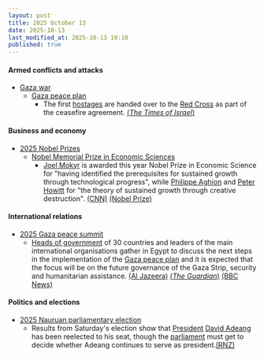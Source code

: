 ```yaml
---
layout: post
title: 2025 October 13
date: 2025-10-13
last_modified_at: 2025-10-13 10:10
published: true
---
```



#### Armed conflicts and attacks

* [Gaza war](https://en.wikipedia.org/wiki/Gaza_war "Gaza war")
  * [Gaza peace plan](https://en.wikipedia.org/wiki/Gaza_peace_plan "Gaza peace plan")
    * The first [hostages](https://en.wikipedia.org/wiki/Gaza_war_hostage_crisis "Gaza war hostage crisis") are handed over to the [Red Cross](https://en.wikipedia.org/wiki/ICRC "ICRC") as part of the ceasefire agreement. [(*The Times of Israel*)](https://www.timesofisrael.com/liveblog_entry/seven-hostages-said-handed-to-red-cross/)

#### Business and economy

* [2025 Nobel Prizes](https://en.wikipedia.org/wiki/2025_Nobel_Prizes "2025 Nobel Prizes")
  * [Nobel Memorial Prize in Economic Sciences](https://en.wikipedia.org/wiki/Nobel_Memorial_Prize_in_Economic_Sciences "Nobel Memorial Prize in Economic Sciences")
    * [Joel Mokyr](https://en.wikipedia.org/wiki/Joel_Mokyr "Joel Mokyr") is awarded this year Nobel Prize in Economic Science for "having identified the prerequisites for sustained growth through technological progress", while [Philippe Aghion](https://en.wikipedia.org/wiki/Philippe_Aghion "Philippe Aghion") and [Peter Howitt](https://en.wikipedia.org/wiki/Peter_Howitt_%28economist%29 "Peter Howitt (economist)") for "the theory of sustained growth through creative destruction". [(CNN)](https://edition.cnn.com/2025/10/13/business/nobel-prize-economics-winner-2025-intl) [(Nobel Prize)](https://www.nobelprize.org/prizes/economic-sciences/2025/press-release/)

#### International relations

* [2025 Gaza peace summit](https://en.wikipedia.org/wiki/2025_Gaza_peace_summit "2025 Gaza peace summit")
  * [Heads of government](https://en.wikipedia.org/wiki/Head_of_government "Head of government") of 30 countries and leaders of the main international organisations gather in Egypt to discuss the next steps in the implementation of the [Gaza peace plan](https://en.wikipedia.org/wiki/Gaza_peace_plan "Gaza peace plan") and it is expected that the focus will be on the future governance of the Gaza Strip, security and humanitarian assistance. [(Al Jazeera)](https://www.aljazeera.com/news/liveblog/2025/10/13/live-israel-hamas-set-to-free-captives-trump-says-gaza-war-is-over) [(*The Guardian*)](https://www.theguardian.com/world/live/2025/oct/13/gaza-ceasefire-live-updates-israel-hostages-release-hamas-trump-middle-east) [(BBC News)](https://www.bbc.com/news/live/cx2r2z0gyp7t)

#### Politics and elections

* [2025 Nauruan parliamentary election](https://en.wikipedia.org/wiki/2025_Nauruan_parliamentary_election "2025 Nauruan parliamentary election")
  * Results from Saturday's election show that [President](https://en.wikipedia.org/wiki/President_of_Nauru "President of Nauru") [David Adeang](https://en.wikipedia.org/wiki/David_Adeang "David Adeang") has been reelected to his seat, though the [parliament](https://en.wikipedia.org/wiki/Parliament_of_Nauru "Parliament of Nauru") must get to decide whether Adeang continues to serve as president.[(RNZ)](https://www.rnz.co.nz/international/pacific-news/575731/nauru-election-results-voters-elect-new-mps-and-reject-4-year-term-proposal)
